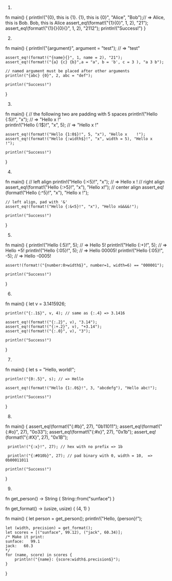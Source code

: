 1.

fn main() {
    println!("{0}, this is {1}. {1}, this is {0}", "Alice", "Bob");// => Alice, this is Bob. Bob, this is Alice
    assert_eq!(format!("{1}{0}", 1, 2), "21");
    assert_eq!(format!("{1}{}{0}{}", 1, 2), "2112");
    println!("Success!")
}

2.

fn main() {
    println!("{argument}", argument = "test"); // => "test"

    assert_eq!(format!("{name}{}", 1, name = 2), "21");
    assert_eq!(format!("{a} {c} {b}",a = "a", b = 'b', c = 3 ), "a 3 b");
    
    // named argument must be placed after other arguments
    println!("{abc} {0}", 2, abc = "def");

    println!("Success!")
}

3.

fn main() {
    // the following two are padding with 5 spaces
    println!("Hello {:5}!", "x"); // =>  "Hello x    !"  
    println!("Hello {:1$}!", "x", 5); // =>  "Hello x    !"

    assert_eq!(format!("Hello {1:0$}!", 5, "x"), "Hello x    !");
    assert_eq!(format!("Hello {:width$}!", "x", width = 5), "Hello x    !");

    println!("Success!")
}

4.

fn main() {
    // left align
    println!("Hello {:<5}!", "x"); // => Hello x    !
    // right align
    assert_eq!(format!("Hello {:>5}!", "x"), "Hello     x!");
    // center align
    assert_eq!(format!("Hello {:^5}!", "x"), "Hello   x  !");

    // left align, pad with '&'
    assert_eq!(format!("Hello {:&<5}!", "x"), "Hello x&&&&!");

    println!("Success!")
}

5.

fn main() {
    println!("Hello {:5}!", 5); // => Hello     5!
    println!("Hello {:+}!", 5); // =>  Hello +5!
    println!("Hello {:05}!", 5); // => Hello 00005!
    println!("Hello {:05}!", -5); // => Hello -0005!

    assert!(format!("{number:0>width$}", number=1, width=6) == "000001");
    
    println!("Success!")
}

6.

fn main() {
    let v = 3.1415926;

    println!("{:.1$}", v, 4); // same as {:.4} => 3.1416 

    assert_eq!(format!("{:.2}", v), "3.14");
    assert_eq!(format!("{:+.2}", v), "+3.14");
    assert_eq!(format!("{:.0}", v), "3");

    println!("Success!")
}

7.

fn main() {
    let s = "Hello, world!";

    println!("{0:.5}", s); // => Hello

    assert_eq!(format!("Hello {1:.0$}!", 3, "abcdefg"), "Hello abc!");

    println!("Success!")
}

8.

fn main() {
     assert_eq!(format!("{:#b}", 27), "0b11011");
     assert_eq!(format!("{:#o}", 27), "0o33");
     assert_eq!(format!("{:#x}", 27), "0x1b");
     assert_eq!(format!("{:#X}", 27), "0x1B");

     println!("{:x}!", 27); // hex with no prefix => 1b
 
     println!("{:#010b}", 27); // pad binary with 0, width = 10,  => 0b00011011

    println!("Success!")
}

9.

fn get_person() -> String {
    String::from("sunface")
}

fn get_format() -> (usize, usize) {
    (4, 1)
}


fn main() {
    let person = get_person();
    println!("Hello, {person}!");

    let (width, precision) = get_format();
    let scores = [("sunface", 99.12), ("jack", 60.34)];
    /* Make it print:
    sunface:   99.1
    jack:   60.3
    */
    for (name, score) in scores {
        println!("{name}: {score:width$.precision$}");
    }
}
